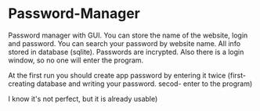 # Password-Manager
Password manager with GUI. You can store the name of the website, login and password. You can search your password by website name. All info stored in database (sqlite). Passwords are incrypted. Also there is a login window, so no one will enter the program.

At the first run you should create app password by entering it twice
(first- creating database and writing your password. secod- enter to the program)

I know it's not perfect, but it is already usable)

